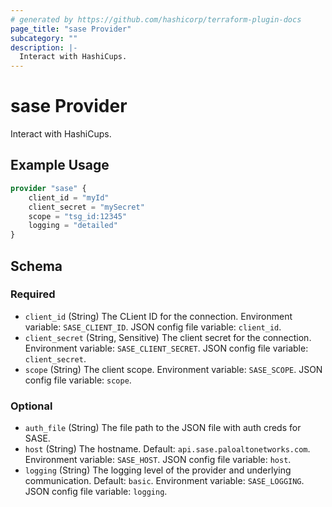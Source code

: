 ```yaml
---
# generated by https://github.com/hashicorp/terraform-plugin-docs
page_title: "sase Provider"
subcategory: ""
description: |-
  Interact with HashiCups.
---
```


# sase Provider

Interact with HashiCups.



## Example Usage

```terraform
provider "sase" {
    client_id = "myId"
    client_secret = "mySecret"
    scope = "tsg_id:12345"
    logging = "detailed"
}
```


<!-- schema generated by tfplugindocs -->
## Schema

### Required

- `client_id` (String) The CLient ID for the connection. Environment variable: `SASE_CLIENT_ID`. JSON config file variable: `client_id`.
- `client_secret` (String, Sensitive) The client secret for the connection. Environment variable: `SASE_CLIENT_SECRET`. JSON config file variable: `client_secret`.
- `scope` (String) The client scope. Environment variable: `SASE_SCOPE`. JSON config file variable: `scope`.

### Optional

- `auth_file` (String) The file path to the JSON file with auth creds for SASE.
- `host` (String) The hostname. Default: `api.sase.paloaltonetworks.com`. Environment variable: `SASE_HOST`. JSON config file variable: `host`.
- `logging` (String) The logging level of the provider and underlying communication. Default: `basic`. Environment variable: `SASE_LOGGING`. JSON config file variable: `logging`.
